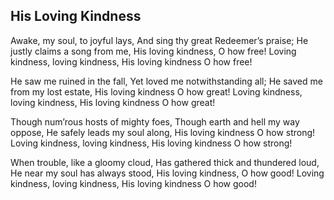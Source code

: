 ## His Loving Kindness

Awake, my soul, to joyful lays,
And sing thy great Redeemer’s praise;
He justly claims a song from me,
His loving kindness, O how free!
Loving kindness, loving kindness,
His loving kindness O how free! 

He saw me ruined in the fall,
Yet loved me notwithstanding all;
He saved me from my lost estate,
His loving kindness O how great!
Loving kindness, loving kindness,
His loving kindness O how great! 

Though num’rous hosts of mighty foes,
Though earth and hell my way oppose,
He safely leads my soul along,
His loving kindness O how strong!
Loving kindness, loving kindness,
His loving kindness O how strong! 

When trouble, like a gloomy cloud,
Has gathered thick and thundered loud,
He near my soul has always stood,
His loving kindness, O how good!
Loving kindness, loving kindness,
His loving kindness O how good!